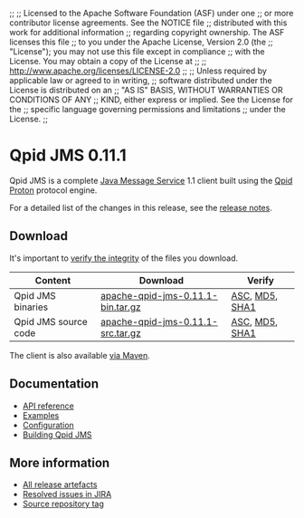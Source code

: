 ;;
;; Licensed to the Apache Software Foundation (ASF) under one
;; or more contributor license agreements.  See the NOTICE file
;; distributed with this work for additional information
;; regarding copyright ownership.  The ASF licenses this file
;; to you under the Apache License, Version 2.0 (the
;; "License"); you may not use this file except in compliance
;; with the License.  You may obtain a copy of the License at
;; 
;;   http://www.apache.org/licenses/LICENSE-2.0
;; 
;; Unless required by applicable law or agreed to in writing,
;; software distributed under the License is distributed on an
;; "AS IS" BASIS, WITHOUT WARRANTIES OR CONDITIONS OF ANY
;; KIND, either express or implied.  See the License for the
;; specific language governing permissions and limitations
;; under the License.
;;

# Qpid JMS 0.11.1

Qpid JMS is a complete [Java Message Service][jms] 1.1 client built
using the [Qpid Proton]({{site_url}}/proton/index.html) protocol engine.

For a detailed list of the changes in this release, see the [release
notes](release-notes.html).

[jms]: http://en.wikipedia.org/wiki/Java_Message_Service

## Download

It's important to [verify the
integrity]({{site_url}}/download.html#verify-what-you-download) of the
files you download.

| Content | Download | Verify |
|---------|----------|--------|
| Qpid JMS binaries | [apache-qpid-jms-0.11.1-bin.tar.gz](http://archive.apache.org/dist/qpid/jms/0.11.1/apache-qpid-jms-0.11.1-bin.tar.gz) | [ASC](https://archive.apache.org/dist/qpid/jms/0.11.1/apache-qpid-jms-0.11.1-bin.tar.gz.asc), [MD5](https://archive.apache.org/dist/qpid/jms/0.11.1/apache-qpid-jms-0.11.1-bin.tar.gz.md5), [SHA1](https://archive.apache.org/dist/qpid/jms/0.11.1/apache-qpid-jms-0.11.1-bin.tar.gz.sha1) |
| Qpid JMS source code | [apache-qpid-jms-0.11.1-src.tar.gz](http://archive.apache.org/dist/qpid/jms/0.11.1/apache-qpid-jms-0.11.1-src.tar.gz) | [ASC](https://archive.apache.org/dist/qpid/jms/0.11.1/apache-qpid-jms-0.11.1-src.tar.gz.asc), [MD5](https://archive.apache.org/dist/qpid/jms/0.11.1/apache-qpid-jms-0.11.1-src.tar.gz.md5), [SHA1](https://archive.apache.org/dist/qpid/jms/0.11.1/apache-qpid-jms-0.11.1-src.tar.gz.sha1) |

The client is also available [via Maven]({{site_url}}/maven.html).

## Documentation


<div class="two-column" markdown="1">

 - [API reference](http://docs.oracle.com/javaee/1.4/api/javax/jms/package-summary.html)
 - [Examples](https://github.com/apache/qpid-jms/tree/0.11.1/qpid-jms-examples)
 - [Configuration](docs/index.html)
 - [Building Qpid JMS](building.html)

</div>


## More information

 - [All release artefacts](http://archive.apache.org/dist/qpid/jms/0.11.1)
 - [Resolved issues in JIRA](https://issues.apache.org/jira/issues/?jql=project+%3D+QPIDJMS+AND+fixVersion+%3D+%270.11.1%27+AND+resolution+%3D+%27fixed%27+ORDER+BY+priority+DESC)
 - [Source repository tag](https://gitbox.apache.org/repos/asf/qpid-jms.git/tree/refs/tags/0.11.1)

<script type="text/javascript">
  _deferredFunctions.push(function() {
      if ("0.11.1" === "{{current_jms_release}}") {
          _modifyCurrentReleaseLinks();
      }
  });
</script>